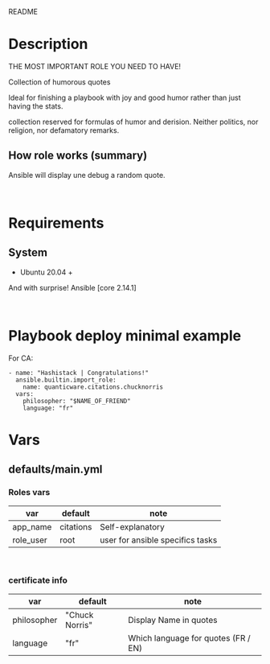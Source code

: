 README
# Description
THE MOST IMPORTANT ROLE YOU NEED TO HAVE!

Collection of humorous quotes

Ideal for finishing a playbook with joy and good humor rather than just having the stats.

collection reserved for formulas of humor and derision. Neither politics, nor religion, nor defamatory remarks.

## How role works (summary)
Ansible will display une debug a random quote.

&nbsp;
# Requirements

## System
* Ubuntu 20.04 +

And with surprise! Ansible [core 2.14.1]

&nbsp;
# Playbook deploy minimal example

For CA:

```
- name: "Hashistack | Congratulations!"
  ansible.builtin.import_role:
    name: quanticware.citations.chucknorris
  vars:
    philosopher: "$NAME_OF_FRIEND"
    language: "fr"
```

# Vars

## defaults/main.yml

### Roles vars

| var | default | note |
| --- | --- | --- |
| app\_name | citations | Self-explanatory |
| role\_user | root | user for ansible specifics tasks |

&nbsp;
### certificate info
| var | default | note |
| --- | --- | --- |
| philosopher | "Chuck Norris" | Display Name in quotes |
| language | "fr" | Which language for quotes (FR / EN)|
